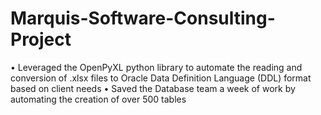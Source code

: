 # Marquis-Software-Consulting-Project

•	Leveraged the OpenPyXL python library to automate the reading and conversion of .xlsx files to Oracle Data Definition Language (DDL) format based on client needs
•	Saved the Database team a week of work by automating the creation of over 500 tables
